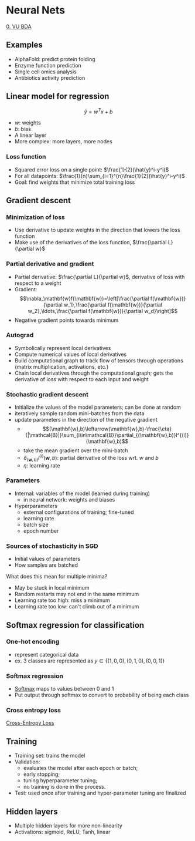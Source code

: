# Neural Nets

[0. VU BDA](0.%20VU%20BDA.md)

## Examples

- AlphaFold: predict protein folding
- Enzyme function prediction
- Single cell omics analysis
- Antibiotics activity prediction

## Linear model for regression

$$\hat{y}=w^Tx+b$$
- $w$: weights
- $b$: bias
- A linear layer
- More complex: more layers, more nodes

### Loss function

- Squared error loss on a single point: $\frac{1}{2}(\hat{y}^i-y^i)$
- For all datapoints: $\frac{1}{n}\sum_{i=1}^{n}\frac{1}{2}(\hat{y}^i-y^i)$
- Goal: find weights that minimize total training loss

## Gradient descent

### Minimization of loss

- Use derivative to update weights in the direction that lowers the loss function
- Make use of the derivatives of the loss function, $\frac{\partial L}{\partial w}$

### Partial derivative and gradient

- Partial derivative: $\frac{\partial L}{\partial w}$, derivative of loss with respect to a weight
- Gradient: $$\nabla_\mathbf{w}f(\mathbf{w})=\left[\frac{\partial f(\mathbf{w})}{\partial w_1},\frac{\partial f(\mathbf{w})}{\partial w_2},\ldots,\frac{\partial f(\mathbf{w})}{\partial w_d}\right]$$
- Negative gradient points towards minimum

### Autograd

- Symbolically represent local derivatives
- Compute numerical values of local derivatives
- Build computational graph to track flow of tensors through operations (matrix multiplication, activations, etc.)
- Chain local derivatives through the computational graph; gets the derivative of loss with respect to each input and weight

### Stochastic gradient descent

- Initialize the values of the model parameters; can be done at random
- iteratively sample random mini-batches from the data
- update parameters in the direction of the negative gradient
	- $$(\mathbf{w},b)\leftarrow(\mathbf{w},b)-\frac{\eta}{|\mathcal{B}|}\sum_{i\in\mathcal{B}}\partial_{(\mathbf{w},b)}l^{(i)}(\mathbf{w},b)$$
	- take the mean gradient over the mini-batch
	- $\partial_{(\mathbf{w},b)}l^{(i)}(\mathbf{w},b)$: partial derivative of the loss wrt. $w$ and $b$
	- $\eta$: learning rate

### Parameters

- Internal: variables of the model (learned during training)
	- in neural network: weights and biases
- Hyperparameters
	- external configurations of training; fine-tuned
	- learning rate
	- batch size
	- epoch number

### Sources of stochasticity in SGD

- Initial values of parameters
- How samples are batched

What does this mean for multiple minima?
- May be stuck in local minimum
- Random restarts may not end in the same minimum
- Learning rate too high: miss a minimum
- Learning rate too low: can't climb out of a minimum

## Softmax regression for classification

### One-hot encoding

- represent categorical data
- ex. 3 classes are represented as $y\in\{(1,0,0),(0,1,0),(0,0,1)\}$

### Softmax regression

- [Softmax](Softmax.md) maps to values between 0 and 1
- Put output through softmax to convert to probability of being each class

### Cross entropy loss

[Cross-Entropy Loss](Cross-Entropy%20Loss.md)

## Training

- Training set: trains the model
- Validation: 
	- evaluates the model after each epoch or batch; 
	- early stopping;
	- tuning hyperparameter tuning;
	- no training is done in the process.
- Test: used once after training and hyper-parameter tuning are finalized

## Hidden layers

- Multiple hidden layers for more non-linearity
- Activations: sigmoid, ReLU, Tanh, linear